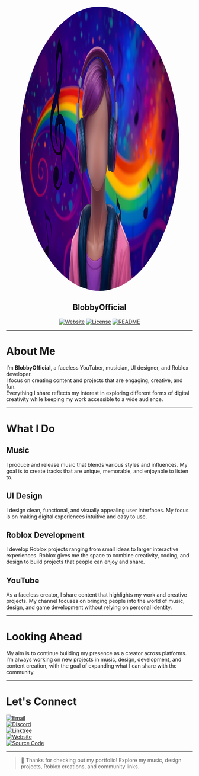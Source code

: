 <p align="center">
  <img src="assets/banner.png"  height="768" width="432" style="border-radius: 50%;">
</p>


## <div align="center">BlobbyOfficial</div>

<div align="center">
  
[![Website](https://img.shields.io/badge/🌐%20Website-www.blobbyofficial.com-0f0f0f?style=flat-square&logo=google-chrome&logoColor=white)](https://www.blobbyofficial.com)
[![License](https://img.shields.io/badge/⚖️%20License-Apache--2.0-8B0000?style=flat-square&logo=scale&logoColor=white)](https://github.com/BlobbyOfficial/BlobbyOfficial/blob/master/LICENSE.md)
[![README](https://img.shields.io/badge/📖%20README-BlobbyOfficial-222222?style=flat-square&logo=markdown&logoColor=white)](https://github.com/BlobbyOfficial/BlobbyOfficial/blob/master/README.md)


</div>

---

# About Me

I’m **BlobbyOfficial**, a faceless YouTuber, musician, UI designer, and Roblox developer.  
I focus on creating content and projects that are engaging, creative, and fun.  
Everything I share reflects my interest in exploring different forms of digital creativity while keeping my work accessible to a wide audience.

---

# What I Do

## Music
I produce and release music that blends various styles and influences. My goal is to create tracks that are unique, memorable, and enjoyable to listen to.

## UI Design
I design clean, functional, and visually appealing user interfaces. My focus is on making digital experiences intuitive and easy to use.

## Roblox Development
I develop Roblox projects ranging from small ideas to larger interactive experiences. Roblox gives me the space to combine creativity, coding, and design to build projects that people can enjoy and share.

## YouTube
As a faceless creator, I share content that highlights my work and creative projects. My channel focuses on bringing people into the world of music, design, and game development without relying on personal identity.

---

# Looking Ahead
My aim is to continue building my presence as a creator across platforms. I’m always working on new projects in music, design, development, and content creation, with the goal of expanding what I can share with the community.

---

# Let's Connect

[![Email](https://img.shields.io/badge/Email-Contact-red)](mailto:blobbyofficial@outlook.com)  
[![Discord](https://img.shields.io/badge/Discord-Join-purple)](https://discord.gg/quq8thpMEd)  
[![Linktree](https://img.shields.io/badge/Linktree-Visit-green)](https://linktr.ee/blobbyofficial)  
[![Website](https://img.shields.io/badge/Website-Visit-blue)](https://www.blobbyofficial.com/)  
[![Source Code](https://img.shields.io/badge/GitHub-Repo-black)](https://github.com/BlobbyOfficial/BlobbyOfficial)

---

> :rocket: Thanks for checking out my portfolio! Explore my music, design projects, Roblox creations, and community links.

